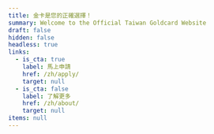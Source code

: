 ```yaml
---
title: 金卡是您的正確選擇！
summary: Welcome to the Official Taiwan Goldcard Website
draft: false
hidden: false
headless: true
links:
  - is_cta: true
    label: 馬上申請
    href: /zh/apply/
    target: null
  - is_cta: false
    label: 了解更多
    href: /zh/about/
    target: null
items: null
---
```

